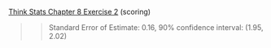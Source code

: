 [Think Stats Chapter 8 Exercise 2](http://greenteapress.com/thinkstats2/html/thinkstats2009.html#toc77) (scoring)

>> Standard Error of Estimate: 0.16, 90% confidence interval: (1.95, 2.02)

